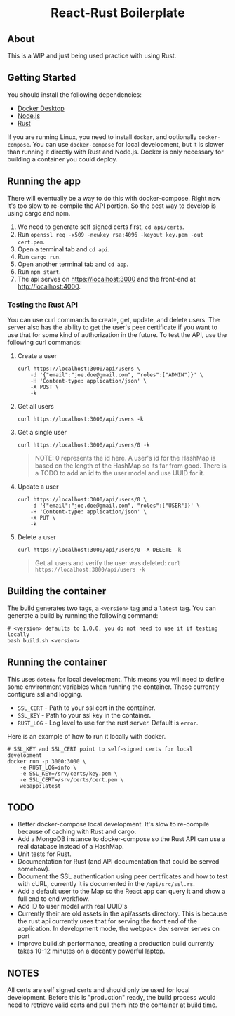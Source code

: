 <div align="center">
    <h1>React-Rust Boilerplate</h1>
</div>

## About
This is a WIP and just being used practice with using Rust.

## Getting Started
You should install the following dependencies:

- [Docker Desktop](https://www.docker.com/products/docker-desktop)
- [Node.js](https://nodejs.org/en/download/)
- [Rust](https://www.rust-lang.org/tools/install)

If you are running Linux, you need to install `docker`, and optionally `docker-compose`. You can use `docker-compose` for local development, but it is slower than running it directly with Rust and Node.js. Docker is only necessary for building a container you could deploy.

## Running the app
There will eventually be a way to do this with docker-compose. Right now it's too slow to re-compile the API portion. So the best way to develop is using cargo and npm.

1. We need to generate self signed certs first, `cd api/certs`.
2. Run `openssl req -x509 -newkey rsa:4096 -keyout key.pem -out cert.pem`.
3. Open a terminal tab and `cd api`.
4. Run `cargo run`.
5. Open another terminal tab and `cd app`.
6. Run `npm start`.
7. The api serves on [https://localhost:3000](https://localhost:3000) and the front-end at [http://localhost:4000](http://localhost:4000).

### Testing the Rust API
You can use curl commands to create, get, update, and delete users. The server also has the ability to get the user's peer certificate if you want to use that for some kind of authorization in the future. To test the API, use the following curl commands:

1. Create a user
    ```shell
    curl https://localhost:3000/api/users \
        -d '{"email":"joe.doe@gmail.com", "roles":["ADMIN"]}' \
        -H 'Content-type: application/json' \
        -X POST \
        -k
    ```
2. Get all users
    ```shell
    curl https://localhost:3000/api/users -k
    ```
3. Get a single user
    ```shell
    curl https://localhost:3000/api/users/0 -k
    ```
    > NOTE: 0 represents the id here. A user's id for the HashMap is based on the length of the HashMap so its far from good. There is a TODO to add an id to the user model and use UUID for it.
4. Update a user
    ```shell
    curl https://localhost:3000/api/users/0 \
        -d '{"email":"joe.doe@gmail.com", "roles":["USER"]}' \
        -H 'Content-type: application/json' \
        -X PUT \
        -k
    ```
5. Delete a user
    ```shell
    curl https://localhost:3000/api/users/0 -X DELETE -k
    ```
    > Get all users and verify the user was deleted: `curl https://localhost:3000/api/users -k`


## Building the container
The build generates two tags, a `<version>` tag and a `latest` tag. You can generate a build by running the following command:

```shell
# <version> defaults to 1.0.0, you do not need to use it if testing locally
bash build.sh <version>
```

## Running the container
This uses `dotenv` for local development. This means you will need to define some environment variables when running the container. These currently configure ssl and logging.

- `SSL_CERT` - Path to your ssl cert in the container.
- `SSL_KEY`  - Path to your ssl key in the container.
- `RUST_LOG` - Log level to use for the rust server. Default is `error`. 

Here is an example of how to run it locally with docker.

```shell
# SSL_KEY and SSL_CERT point to self-signed certs for local development
docker run -p 3000:3000 \
    -e RUST_LOG=info \
    -e SSL_KEY=/srv/certs/key.pem \
    -e SSL_CERT=/srv/certs/cert.pem \
    webapp:latest
```

## TODO
- Better docker-compose local development. It's slow to re-compile because of caching with Rust and cargo.
- Add a MongoDB instance to docker-compose so the Rust API can use a real database instead of a HashMap.
- Unit tests for Rust.
- Documentation for Rust (and API documentation that could be served somehow).
- Document the SSL authentication using peer certificates and how to test with cURL, currently it is documented in the `/api/src/ssl.rs`.
- Add a default user to the Map so the React app can query it and show a full end to end workflow.
- Add ID to user model with real UUID's
- Currently their are old assets in the api/assets directory. This is because the rust api currently uses that for serving the front end of the application. In development mode, the webpack dev server serves on port 
- Improve build.sh performance, creating a production build currently takes 10-12 minutes on a decently powerful laptop.

## NOTES
All certs are self signed certs and should only be used for local development. Before this is "production" ready, the build process would need to retrieve valid certs and pull them into the container at build time.
